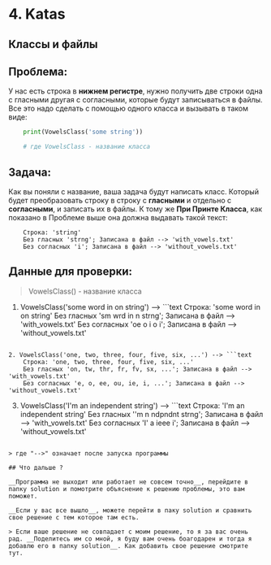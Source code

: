 # 4. Katas

## Классы и файлы

## Проблема:

У нас есть строка в __нижнем регистре__, нужно получить две строки одна с гласными другая с согласными, которые будут записываться в файлы. Все это надо сделать с помощью одного класса и вызывать в таком виде:

```python
    print(VowelsClass('some string'))

    # где VowelsClass - название класса
```

## Задача:

Как вы поняли с название, ваша задача будут написать класс. Который будет преобразовать строку в строку с __гласными__ и отдельно с __согласными__, и записать их в файлы. К тому же __При Принте Класса__, как показано в Проблеме выше она должна выдавать такой текст:

```text
    Строка: 'string'
    Без гласных 'strng'; Записана в файл --> 'with_vowels.txt'
    Без согласных 'i'; Записана в файл --> 'without_vowels.txt'
```

## Данные для проверки:

> VowelsClass() - название класса

1. VowelsClass('some word in on string') --> ```text
    Строка: 'some word in on string'
    Без гласных 'sm wrd in n strng'; Записана в файл --> 'with_vowels.txt'
    Без согласных 'oe o i o i'; Записана в файл --> 'without_vowels.txt'
```

2. VowelsClass('one, two, three, four, five, six, ...') --> ```text
    Строка: 'one, two, three, four, five, six, ...'
    Без гласных 'on, tw, thr, fr, fv, sx, ...'; Записана в файл --> 'with_vowels.txt'
    Без согласных 'e, o, ee, ou, ie, i, ...'; Записана в файл --> 'without_vowels.txt'
```

3. VowelsClass('I'm an independent string') --> ```text
    Строка: 'I'm an independent string'
    Без гласных ''m n ndpndnt strng'; Записана в файл --> 'with_vowels.txt'
    Без согласных 'I' a ieee i'; Записана в файл --> 'without_vowels.txt'
```

> где "-->" означает после запуска программы

## Что дальше ?

__Программа не выходит или работает не совсем точно__, перейдите в папку solution и помотрите объяснение к решению проблемы, это вам поможет.

__Если у вас все вышло__, можете перейти в паку solution и сравнить свое решение с тем которое там есть.

> Если ваше решение не совпадает с моим решение, то я за вас очень рад. __Поделитесь им со мной, я буду вам очень боагодарен и тогда я добавлю его в папку solution__. Как добавить свое решение смотрите тут.
